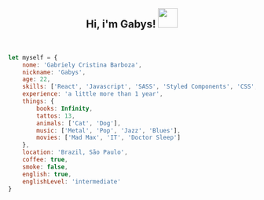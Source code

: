 <h2 align=center>Hi, i'm Gabys!
<img src="https://thumbs.gfycat.com/SillyBetterEyra-small.gif" width="40">
</h2>
<br>

```javascript
let myself = {
    nome: 'Gabriely Cristina Barboza',
    nickname: 'Gabys',
    age: 22,
    skills: ['React', 'Javascript', 'SASS', 'Styled Components', 'CSS', 'HTML', 'Git', 'Hooks', 'Typescript'],
    experience: 'a little more than 1 year', 
    things: {
        books: Infinity,
        tattos: 13,
        animals: ['Cat', 'Dog'],
        music: ['Metal', 'Pop', 'Jazz', 'Blues'],
        movies: ['Mad Max', 'IT', 'Doctor Sleep']
    },
    location: 'Brazil, São Paulo',
    coffee: true, 
    smoke: false,
    english: true,
    englishLevel: 'intermediate'
}
```

<br>
